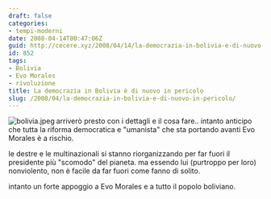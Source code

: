 ```yaml
---
draft: false
categories:
- tempi-moderni
date: 2008-04-14T00:47:06Z
guid: http://cecere.xyz/2008/04/14/la-democrazia-in-bolivia-e-di-nuovo-in-pericolo/
id: 852
tags:
- Bolivia
- Evo Morales
- rivoluzione
title: La democrazia in Bolivia è di nuovo in pericolo
slug: /2008/04/la-democrazia-in-bolivia-e-di-nuovo-in-pericolo/
---
```


<img src='http://cecere.xyz/wp-content/uploads/sites/3/2008/04/bolivia.jpeg' alt='bolivia.jpeg' align="left" />arriverò presto con i dettagli e il cosa fare.. intanto anticipo che tutta la riforma democratica e "umanista" che sta portando avanti Evo Morales è a rischio.

le destre e le multinazionali si stanno riorganizzando per far fuori il presidente più "scomodo" del pianeta. ma essendo lui (purtroppo per loro) nonviolento, non è facile da far fuori come fanno di solito.

intanto un forte appoggio a Evo Morales e a tutto il popolo boliviano.